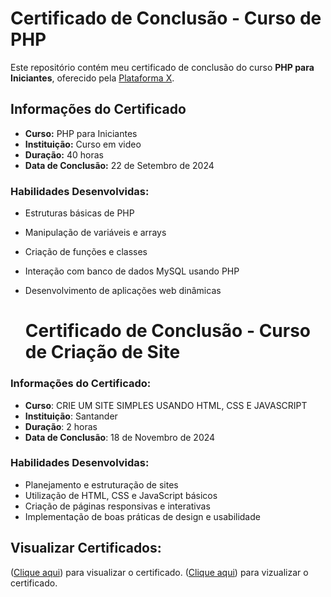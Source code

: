# Certificado de Conclusão - Curso de PHP

Este repositório contém meu certificado de conclusão do curso **PHP para Iniciantes**, oferecido pela [Plataforma X](https://plataforma.com).

## Informações do Certificado
- **Curso:** PHP para Iniciantes
- **Instituição:** Curso em video
- **Duração:** 40 horas
- **Data de Conclusão:** 22 de Setembro de 2024

### Habilidades Desenvolvidas:
- Estruturas básicas de PHP
- Manipulação de variáveis e arrays
- Criação de funções e classes
- Interação com banco de dados MySQL usando PHP
- Desenvolvimento de aplicações web dinâmicas


  # Certificado de Conclusão - Curso de Criação de Site

### Informações do Certificado:
- **Curso**: CRIE UM SITE SIMPLES USANDO HTML, CSS E JAVASCRIPT
- **Instituição**: Santander
- **Duração**: 2 horas
- **Data de Conclusão**: 18 de Novembro de 2024

### Habilidades Desenvolvidas:
- Planejamento e estruturação de sites
- Utilização de HTML, CSS e JavaScript básicos
- Criação de páginas responsivas e interativas
- Implementação de boas práticas de design e usabilidade


## Visualizar Certificados:
([Clique aqui](https://github.com/Tutualha/Certificados/blob/69788be20628765951a9ba965d11a48551a1b512/Arthur-Borges-Miranda-PHP-Basico-40-Horas-Certificado-Curso-em-Video.pdf)) para visualizar o certificado.
([Clique aqui](https://github.com/Tutualha/Certificados/blob/main/Certificado%20Santander%20devweb.pdf)) para vizualizar o certificado. 

